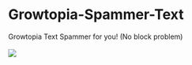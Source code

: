 # Growtopia-Spammer-Text
 Growtopia Text Spammer for you! (No block problem)<br><br>
 <img src="https://raw.githubusercontent.com/utkayfirat/Growtopia-Spammer-Text/main/app.jpg?token=GHSAT0AAAAAABX3ATI3ICNASPG5FVJZYL2EYYC6WKQ">
